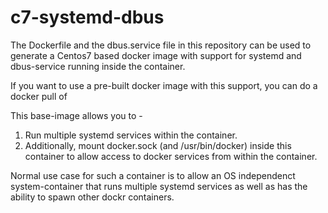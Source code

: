 # c7-systemd-dbus

The Dockerfile and the dbus.service file in this repository can be used to generate a Centos7 based docker image with support for systemd and dbus-service running inside the container.

If you want to use a pre-built docker image with this support, you can do a docker pull of <TBD>

This base-image allows you to - 
1. Run multiple systemd services within the container.
2. Additionally, mount docker.sock (and /usr/bin/docker) inside this container to allow access to docker services from within the container.

Normal use case for such a container is to allow an OS independenct system-container that runs multiple systemd services as well as has the ability to spawn other dockr containers. 
